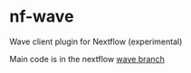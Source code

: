 # nf-wave
Wave client plugin for Nextflow (experimental)

Main code is in the nextflow [wave branch](https://github.com/nextflow-io/nextflow/tree/wave)
